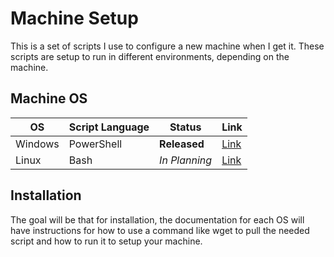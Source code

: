 # Machine Setup
This is a set of scripts I use to configure a new machine when I get it. These scripts are setup to run in different environments, depending on the machine.

## Machine OS
| OS | Script Language | Status | Link |
|-|-|-|-|
|Windows|PowerShell|**Released**| [Link](./Windows/README.md) |
|Linux|Bash|*In Planning*| [Link](./Linux/README.md)|

## Installation
The goal will be that for installation, the documentation for each OS will have instructions for how to use a command like wget to pull the needed script and how to run it to setup your machine.